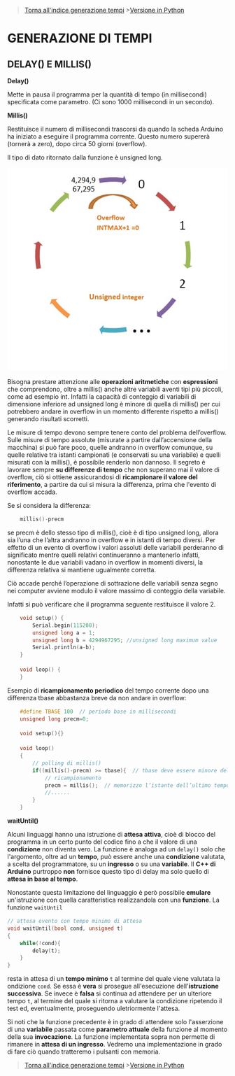 >[Torna all'indice generazione tempi](indexgenerazionetempi.md)     >[Versione in Python](timefuncpy.md)

# **GENERAZIONE DI TEMPI**

## **DELAY() E MILLIS()**

**Delay()**

Mette in pausa il programma per la quantità di tempo (in millisecondi) specificata come parametro. (Ci sono 1000 millisecondi in un secondo).

**Millis()**

Restituisce il numero di millisecondi trascorsi da quando la scheda Arduino ha iniziato a eseguire il programma corrente. Questo numero supererà (tornerà a zero), dopo circa 50 giorni (overflow).

Il tipo di dato ritornato dalla funzione è unsigned long.

![Unigned overfow](unsignedOverflow.png)

Bisogna prestare attenzione alle **operazioni aritmetiche** con **espressioni** che comprendono, oltre a millis() anche altre variabili aventi tipi più piccoli, come ad esempio int. Infatti la capacità di conteggio di variabili di dimensione inferiore ad unsigned long è minore di quella di millis() per cui potrebbero andare in overflow in un momento differente rispetto a millis() generando risultati scorretti.

Le misure di tempo devono sempre tenere conto del problema dell’overflow.  Sulle misure di tempo assolute (misurate a partire dall’accensione della macchina) si può fare poco, quelle andranno in overflow comunque, su quelle relative tra istanti campionati (e conservati su una variabile) e quelli misurati con la millis(), è possibile renderlo non dannoso. Il segreto è lavorare sempre **su differenze di tempo** che non superano mai il valore di overflow, ciò si ottiene assicurandosi di **ricampionare il valore del riferimento**, a partire da cui si misura la differenza, prima che l'evento di overflow accada. 

Se si considera la differenza:
```C++
	millis()-precm
```
se precm è dello stesso tipo di millis(), cioè è di tipo unsigned long, allora sia l’una che l’altra andranno in overflow e in istanti di tempo diversi. Per effetto di un evento di overflow i valori assoluti delle variabili perderanno di significato mentre quelli relativi continueranno a mantenerlo infatti, nonostante le due variabili vadano in overflow in momenti diversi, la differenza relativa si mantiene ugualmente corretta. 

Ciò accade perché l’operazione di sottrazione delle variabili senza segno nei computer avviene modulo il valore massimo di conteggio della variabile.

Infatti si può verificare che il programma seguente restituisce il valore 2.
```C++
	void setup() {
		Serial.begin(115200);
		unsigned long a = 1;
		unsigned long b = 4294967295; //unsigned long maximum value
		Serial.println(a-b);
	}

	void loop() {
	}
```
Esempio di **ricampionamento periodico** del tempo corrente dopo una differenza tbase abbastanza breve da non andare in overflow:
```C++
	#define TBASE 100  // periodo base in millisecondi
	unsigned long precm=0;
	
	void setup(){}

	void loop()
	{
		// polling di millis()
		if((millis()-precm) >= tbase){  // tbase deve essere minore del valore di overflow
			// ricampionamento
			precm = millis();  // memorizzo l’istante dell’ultimo tempo “buono per eseguire”
			//......
		}
	}
```

**waitUntil()**

Alcuni linguaggi hanno una istruzione di **attesa attiva**, cioè di blocco del programma in un certo punto del codice fino a che il valore di una **condizione** non diventa vero. La funzione è analoga ad un ```delay()``` solo che l'argomento, oltre ad un **tempo**, può essere anche una **condizione** valutata, a scelta del programmatore, su un **ingresso** o su una **variabile**. Il **C++ di Arduino** purtroppo **non** fornisce questo tipo di delay ma solo quello di **attesa in base al tempo**.

Nonostante questa limitazione del linguaggio è però possibile **emulare** un'istruzione con quella caratteristica realizzandola con una **funzione**. La funzione ```waitUntil```

```C++
// attesa evento con tempo minimo di attesa
void waitUntil(bool cond, unsigned t)
{
    while(!cond){
	    delay(t);
    }
}
```

resta in attesa di un **tempo minimo** ```t``` al termine del quale viene valutata la ondizione ```cond```. Se essa è **vera** si prosegue all'esecuzione dell'**istruzione successiva**.  Se invece è **falsa** si continua ad attendere per un ulteriore tempo ```t```, al termine del quale si ritorna a valutare la condizione ripetendo il test ed, eventualmente, proseguendo uletriormente l'attesa.

Si noti che la funzione precedente è in grado di attendere solo l'asserzione di una **variabile** passata come **parametro attuale** della funzione al momento della sua **invocazione**. La funzione implementata sopra non permette di rimanere in **attesa di un ingresso**. Vedremo una implementazione in grado di fare ciò quando tratteremo i pulsanti con memoria.

>[Torna all'indice generazione tempi](indexgenerazionetempi.md)     >[Versione in Python](timefuncpy.md)
